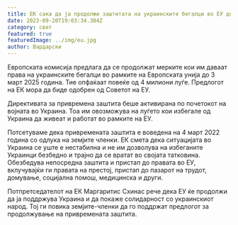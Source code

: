 ```yaml
---
title: ЕК сака да ја продолжи заштитата на украинските бегалци во ЕУ до 2025 година.
date: 2023-09-20T19:03:34.304Z
category: свет
featured: true
featuredImage: ../img/eu.jpg
author: Вардарски
---
```

Европската комисија предлага да се продолжат мерките кои им даваат права на украинските бегалци во рамките на Европската унија до 3 март 2025 година. Тие опфаќаат повеќе од 4 милиони луѓе. Предлогот на ЕК мора да биде одобрен од Советот на ЕУ.

Директивата за привремена заштита беше активирана по почетокот на војната во Украина. Тоа им овозможува на луѓето кои избегале од Украина да живеат и работат во рамките на ЕУ.

Потсетуваме дека привремената заштита е воведена на 4 март 2022 година со одлука на земјите членки. ЕК смета дека ситуацијата во Украина се уште е нестабилна и не им дозволува на избеганите Украинци безбедно и трајно да се вратат во својата татковина. Обезбедува непосредна заштита и пристап до правата во ЕУ, вклучувајќи ги правата на престој, пристап до пазарот на трудот, домување, социјална помош, медицинска и други.

Потпретседателот на ЕК Маргаритис Схинас рече дека ЕУ ќе продолжи да ја поддржува Украина и да покаже солидарност со украинскиот народ. Тој ги повика земјите-членки да го поддржат предлогот за продолжување на привремената заштита.